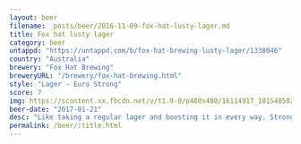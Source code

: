 ```yaml
---
layout: beer
filename: _posts/beer/2016-11-09-fox-hat-lusty-lager.md
title: Fox hat lusty lager
category: beer
untappd: "https://untappd.com/b/fox-hat-brewing-lusty-lager/1338046"
country: "Australia"
brewery: "Fox Hat Brewing"
breweryURL: "/brewery/fox-hat-brewing.html"
style: "Lager - Euro Strong"
score: 7
img: https://scontent.xx.fbcdn.net/v/t1.0-0/p480x480/16114917_10154858211963745_3970347282156621209_n.jpg?_nc_cat=110&_nc_oc=AQniXRoKhxCQjzJp9E2JjVJY1Fx7qAdSlr7zebJ6EIkDr71rIyXwMWJ4cuegljivBTg&_nc_ht=scontent.xx&oh=05e2dfe7d3f807f766713218b75d734f&oe=5DBEB36D
beer-date: "2017-01-21"
desc: "Like taking a regular lager and boosting it in every way. Stronger, more flavour and less harshness. Good for enjoying at a moderate pace"
permalink: /beer/:title.html
---
```

